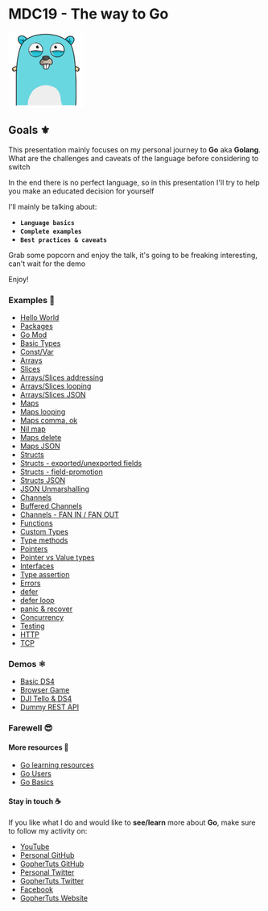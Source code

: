 # MDC19 - The way to Go

<img src="https://github.com/steevehook/mdc19/raw/master/gophertuts.svg?sanitize=true" width="150px"/>

## Goals ⚜

This presentation mainly focuses on my personal journey
to **Go** aka **Golang**. What are the challenges and caveats of the
language before considering to switch

In the end there is no perfect language, so in this presentation
I'll try to help you make an educated decision for
yourself

I'll mainly be talking about:

- **`Language basics`**
- **`Complete examples`**
- **`Best practices & caveats`**

Grab some popcorn and enjoy the talk, it's going to be freaking
interesting, can't wait for the demo

Enjoy!

### Examples 🚀

- [Hello World](https://github.com/steevehook/mdc19/blob/master/examples/hello-world)
- [Packages](https://github.com/steevehook/mdc19/blob/master/examples/packages)
- [Go Mod](https://github.com/steevehook/mdc19/blob/master/examples/go-mod)
- [Basic Types](https://github.com/steevehook/mdc19/blob/master/examples/basic-types)
- [Const/Var](https://github.com/steevehook/mdc19/blob/master/examples/const-var)
- [Arrays](https://github.com/steevehook/mdc19/blob/master/examples/arrays)
- [Slices](https://github.com/steevehook/mdc19/blob/master/examples/slices)
- [Arrays/Slices addressing](https://github.com/steevehook/mdc19/blob/master/examples/arrays-slices-addressing)
- [Arrays/Slices looping](https://github.com/steevehook/mdc19/blob/master/examples/arrays-slices-looping)
- [Arrays/Slices JSON](https://github.com/steevehook/mdc19/blob/master/examples/arrays-slices-json)
- [Maps](https://github.com/steevehook/mdc19/blob/master/examples/maps)
- [Maps looping](https://github.com/steevehook/mdc19/blob/master/examples/maps-looping)
- [Maps comma, ok](https://github.com/steevehook/mdc19/blob/master/examples/maps-comma-ok)
- [Nil map](https://github.com/steevehook/mdc19/blob/master/examples/nil-map)
- [Maps delete](https://github.com/steevehook/mdc19/blob/master/examples/maps-delete)
- [Maps JSON](https://github.com/steevehook/mdc19/blob/master/examples/maps-json)
- [Structs](https://github.com/steevehook/mdc19/blob/master/examples/structs)
- [Structs - exported/unexported fields](https://github.com/steevehook/mdc19/blob/master/examples/structs-exported-unexported)
- [Structs - field-promotion](https://github.com/steevehook/mdc19/blob/master/examples/structs-field-promotion)
- [Structs JSON](https://github.com/steevehook/mdc19/blob/master/examples/structs-json)
- [JSON Unmarshalling](https://github.com/steevehook/mdc19/blob/master/examples/json-unmarshal)
- [Channels](https://github.com/steevehook/mdc19/blob/master/examples/channels)
- [Buffered Channels](https://github.com/steevehook/mdc19/blob/master/examples/buffered-channels)
- [Channels - FAN IN / FAN OUT](https://github.com/steevehook/mdc19/blob/master/examples/channels-fan-in-fan-out)
- [Functions](https://github.com/steevehook/mdc19/blob/master/examples/functions)
- [Custom Types](https://github.com/steevehook/mdc19/blob/master/examples/custom-types)
- [Type methods](https://github.com/steevehook/mdc19/blob/master/examples/type-methods)
- [Pointers](https://github.com/steevehook/mdc19/blob/master/examples/pointers)
- [Pointer vs Value types](https://github.com/steevehook/mdc19/blob/master/examples/pointer-vs-value)
- [Interfaces](https://github.com/steevehook/mdc19/blob/master/examples/interfaces)
- [Type assertion](https://github.com/steevehook/mdc19/blob/master/examples/type-assertion)
- [Errors](https://github.com/steevehook/mdc19/blob/master/examples/errors)
- [defer](https://github.com/steevehook/mdc19/blob/master/examples/defer)
- [defer loop](https://github.com/steevehook/mdc19/blob/master/examples/defer-loop)
- [panic & recover](https://github.com/steevehook/mdc19/blob/master/examples/panic-recover)
- [Concurrency](https://github.com/steevehook/mdc19/blob/master/examples/concurrency)
- [Testing](https://github.com/steevehook/mdc19/blob/master/examples/testing)
- [HTTP](https://github.com/steevehook/mdc19/blob/master/examples/http)
- [TCP](https://github.com/steevehook/mdc19/blob/master/examples/tcp)

### Demos ⚛

- [Basic DS4](https://github.com/steevehook/mdc19/blob/master/demos/basic-ds4)
- [Browser Game](https://github.com/steevehook/mdc19/blob/master/demos/browser-game)
- [DJI Tello & DS4](https://github.com/steevehook/mdc19/blob/master/demos/dji-tello-ds4)
- [Dummy REST API](https://github.com/steevehook/mdc19/blob/master/demos/dji-tello-ds4)

### Farewell 😎

#### More resources 📖

- [Go learning resources](https://github.com/gophertuts/go-basics/tree/master/go-learning-resources)
- [Go Users](https://github.com/golang/go/wiki/GoUsers)
- [Go Basics](https://github.com/gophertuts/go-basics)

#### Stay in touch ☕

If you like what I do and would like to **see/learn** more
about **Go**, make sure to follow my activity on:

- [YouTube](https://www.youtube.com/c/GopherTuts)
- [Personal GitHub](https://github.com/steevehook)
- [GopherTuts GitHub](https://github.com/gophertuts)
- [Personal Twitter](https://twitter.com/steevehook)
- [GopherTuts Twitter](https://twitter.com/GopherTuts)
- [Facebook](https://www.facebook.com/steevehookmd)
- [GopherTuts Website](https://www.youtube.com/c/GopherTuts)
